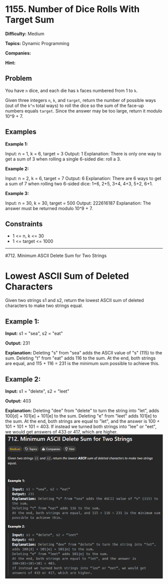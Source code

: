 # 1155. Number of Dice Rolls With Target Sum

**Difficulty:** Medium

**Topics:** Dynamic Programming

**Companies:** 

**Hint:**

## Problem

You have `n` dice, and each die has `k` faces numbered from 1 to `k`.

Given three integers `n`, `k`, and `target`, return the number of possible ways (out of the `k^n` total ways) to roll the dice so the sum of the face-up numbers equals `target`. Since the answer may be too large, return it modulo 10^9 + 7.

## Examples

**Example 1:**

Input: n = 1, k = 6, target = 3
Output: 1
Explanation: There is only one way to get a sum of 3 when rolling a single 6-sided die: roll a 3.

**Example 2:**

Input: n = 2, k = 6, target = 7
Output: 6
Explanation: There are 6 ways to get a sum of 7 when rolling two 6-sided dice:
1+6, 2+5, 3+4, 4+3, 5+2, 6+1.

**Example 3:**

Input: n = 30, k = 30, target = 500
Output: 222616187
Explanation: The answer must be returned modulo 10^9 + 7.

## Constraints


* 1 <= n, k <= 30
* 1 <= target <= 1000

---

#712. Minimum ASCII Delete Sum for Two Strings
# Lowest ASCII Sum of Deleted Characters

Given two strings s1 and s2, return the lowest ASCII sum of deleted characters to make two strings equal.

## Example 1:

**Input:** 
s1 = "sea", s2 = "eat"

**Output:** 
231

**Explanation:** 
Deleting "s" from "sea" adds the ASCII value of "s" (115) to the sum.
Deleting "t" from "eat" adds 116 to the sum.
At the end, both strings are equal, and 115 + 116 = 231 is the minimum sum possible to achieve this.

## Example 2:

**Input:** 
s1 = "delete", s2 = "leet"

**Output:** 
403

**Explanation:** 
Deleting "dee" from "delete" to turn the string into "let", adds 100[d] + 101[e] + 101[e] to the sum.
Deleting "e" from "leet" adds 101[e] to the sum.
At the end, both strings are equal to "let", and the answer is 100 + 101 + 101 + 101 = 403.
If instead we turned both strings into "lee" or "eet", we would get answers of 433 or 417, which are higher.
![Alt text](image.png)

